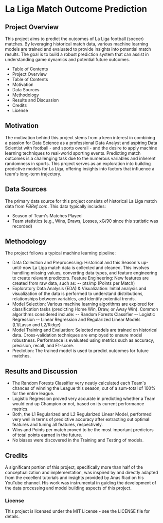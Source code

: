 # La Liga Match Outcome Prediction

## Project Overview
This project aims to predict the outcomes of La Liga football (soccer) matches. By leveraging historical match data, various machine learning models are trained and evaluated to provide insights into potential match results. The goal is to build a robust prediction system that can assist in understanding game dynamics and potential future outcomes.

* Table of Contents
* Project Overview
* Table of Contents
* Motivation
* Data Sources
* Methodology
* Results and Discussion
* Credits
* License

## Motivation
The motivation behind this project stems from a keen interest in combining a passion for Data Science as a professional Data Analyst and aspiring Data Scientist with football - and sports overall - and the desire to apply machine learning techniques to real-world sporting events. Predicting match outcomes is a challenging task due to the numerous variables and inherent randomness in sports. This project serves as an exploration into building predictive models for La Liga, offering insights into factors that influence a team's long-term trajectory.

## Data Sources
The primary data source for this project consists of historical La Liga match data from *FBRef.com*. This data typically includes:

- Season of Team's Matches Played
- Team statistics (e.g., Wins, Draws, Losses, xG/90 since this statistic was recorded)

## Methodology
The project follows a typical machine learning pipeline:

- Data Collection and Preprocessing: Historical and this Season's up-until-now La Liga match data is collected and cleaned. This involves handling missing values, converting data types, and feature engineering to create relevant predictors.
Feature Engineering: New features are created from raw data, such as:
-- pts/mp (Points per Match)
- Exploratory Data Analysis (EDA) & Visualization: Initial analysis and visualization of the data is performed to understand distributions, relationships between variables, and identify potential trends.
- Model Selection: Various machine learning algorithms are explored for classification tasks (predicting Home Win, Draw, or Away Win). Common algorithms considered include:
-- Random Forests Classifier
-- Logistic Regression
-- Linear Regression and Regularized Linear Models (L1/Lasso and L2/Ridge)
- Model Training and Evaluation: Selected models are trained on historical data. Cross-validation techniques are employed to ensure model robustness. Performance is evaluated using metrics such as accuracy, precision, recall, and F1-score.
- Prediction: The trained model is used to predict outcomes for future matches.

## Results and Discussion
- The Random Forests Classifier very neatly calculated each Team's chances of winning the League this season, out of a sum-total of 100% for the entire league.
- Logistic Regression proved very accurate in predicting whether a Team would end up Champion or not, based on its current performance metrics.
- Both, the L1 Regularized and L2 Regularized Linear Model, performed very well in terms of predictive accuracy after extracting out optimal features and tuning all features, respectively.
- Wins and Points per match proved to be the most important predictors of total points earned in the future.
- No biases were discovered in the Training and Testing of models.

## Credits
A significant portion of this project, specifically more than half of the conceptualization and implementation, was inspired by and directly adapted from the excellent tutorials and insights provided by Anas Riad on his YouTube channel. His work was instrumental in guiding the development of the data processing and model building aspects of this project.

### License
This project is licensed under the MIT License - see the LICENSE file for details.
